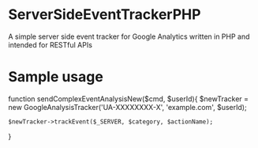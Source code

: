 # ServerSideEventTrackerPHP

A simple server side event tracker for Google Analytics written in PHP and intended for RESTful APIs


# Sample usage

function sendComplexEventAnalysisNew($cmd, $userId){
    $newTracker = new GoogleAnalysisTracker('UA-XXXXXXXX-X', 'example.com', $userId);

    $newTracker->trackEvent($_SERVER, $category, $actionName);
}
